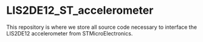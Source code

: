 # LIS2DE12_ST_accelerometer
This repository is where we store all source code necessary to interface the LIS2DE12 accelerometer from STMicroElectronics.
